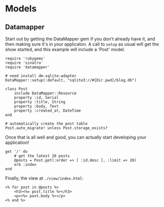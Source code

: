 Models
======

Datamapper
----------

Start out by getting the DataMapper gem if you don't already have it, and then
making sure it's in your applicaton. A call to `setup` as usual will get the
show started, and this example will include a 'Post' model.

    require 'rubygems'
    require 'sinatra'
    require 'datamapper'

    # need install dm-sqlite-adapter
    DataMapper::setup(:default, "sqlite3://#{Dir.pwd}/blog.db")

    class Post
        include DataMapper::Resource
        property :id, Serial
        property :title, String
        property :body, Text
        property :created_at, DateTime
    end

    # automatically create the post table
    Post.auto_migrate! unless Post.storage_exists?

Once that is all well and good, you can actually start developing your
application!

    get '/' do
        # get the latest 20 posts
        @posts = Post.get(:order => [ :id.desc ], :limit => 20)
        erb :index
    end

Finally, the view at `./view/index.html`:

    <% for post in @posts %>
        <h3><%= post.title %></h3>
        <p><%= post.body %></p>
    <% end %>

